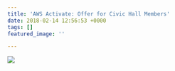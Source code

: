 ```yaml
---
title: 'AWS Activate: Offer for Civic Hall Members'
date: 2018-02-14 12:56:53 +0000
tags: []
featured_image: ''

---
```

[![](/uploads/AWS-2.jpg)](http://bit.ly/AWSmemberguide "AWS Activate for Civic Hall members")